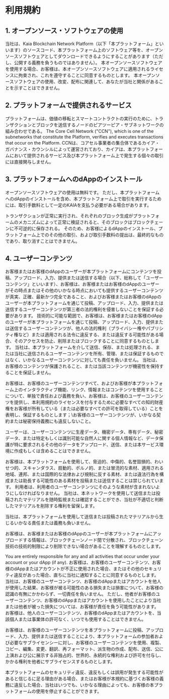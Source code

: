 # 利用規約

## 1. オープンソース・ソフトウェアの使用<a id="1-your-use-of-open-source-software"></a>

当社は、Kaia Blockchain Network Platform（以下「本プラットフォーム」といいます）のソースコード、本プラットフォーム上のソフトウェア等を、オープンソースソフトウェアとしてダウンロードできるようにすることがあります（ただし、公開する義務を負うものではありません）。 本オープンソースソフトウェアを使用する場合、お客様は、本オープンソースソフトウェアに適用されるライセンスに拘束され、これを遵守することに同意するものとします。 本オープンソースソフトウェアの使用、改変、配布に関連して、あなたが当社と関係があることを示すことはできません。

## 2. プラットフォームで提供されるサービス<a id="2-services-provided-on-the-platform"></a>

プラットフォームは、価値の移転とスマートコントラクトの実行のために、トランザクションとブロックを送信するノードのピアツーピア・サブネットワークの組み合わせである。 The Core Cell Network ("CCN"), which is one of the subnetworks that constitute the Platform, verifies and executes transactions that occur on the Platform. CCNは、コアセル事業者の集合体であるカイア・ガバナンス・カウンシルによって運営されており、カイアは、本プラットフォームにおいて提供されるサービス及び本プラットフォーム上で発生する個々の取引には直接関与しません。

## 3. プラットフォームへのdAppのインストール<a id="3-your-installation-of-dapp-on-the-platform"></a>

オープンソースソフトウェアの使用は無料です。 ただし、本プラットフォームへのdAppのインストールを含め、本プラットフォーム上で取引を実行するためには、取引手数料として一定のKAIAを支払う必要がある場合があります。

トランザクションが正常に実行され、それぞれのブロック生成がプラットフォームのメカニズムによって正常に検証されると、そのブロックはブロックチェーンに不可逆的に保存される。 そのため、お客様によるdAppのインストール、プラットフォーム上でのその他の取引、および取引手数料の提出は、最終的なものであり、取り消すことはできません。

## 4. ユーザーコンテンツ<a id="4-user-content"></a>

お客様またはお客様のdAppのユーザーが本プラットフォームにコンテンツを投稿、アップロード、入力、提供または送信する場合（以下、総称して「ユーザーコンテンツ」といいます）、お客様は、お客様またはお客様のdAppのユーザーがその時点またはその他のいかなる時点においても提供するユーザーコンテンツが真実、正確、最新かつ完全であること、およびお客様またはお客様のdAppのユーザーが本プラットフォームを通じて投稿、アップロード、入力、提供または送信するユーザーコンテンツが第三者の法的権利を侵害しないことを保証する必要があります。 技術的に可能な範囲で、お客様は、お客様またはお客様のdAppのユーザーが本プラットフォームを通じて投稿、アップロード、入力、提供または送信するユーザーコンテンツが、他人の法的権利（プライバシー権やパブリシティ権など）または適用される法令に違反する、または違反する可能性がある場合、そのアクセスを防止、削除またはブロックすることに同意するものとします。 当社は、本プラットフォームを介して送信、保存、または処理される、または当社に送信されるユーザーコンテンツを所有、管理、または保証するものではなく、いかなるユーザーコンテンツに対しても責任を負いません。 当社は、お客様のコンテンツが保護されること、または当該コンテンツが機密性を保持することを保証しません。

お客様は、お客様のユーザーコンテンツすべて、およびお客様が本プラットフォーム上のインタラクティブ機能、リンク、情報またはコンテンツを使用することについて、単独で責任および義務を負い、お客様は、お客様のユーザーコンテンツを提供し、本利用規約のライセンスを付与するために必要なすべての知的財産権をお客様が所有している（または必要なすべての許可を取得している）ことを表明し、保証するものとします；\お客様のユーザーコンテンツが、いかなる契約または秘密保持義務にも違反しないこと。

ユーザーは、ユーザーコンテンツに生産データ、機密データ、専有データ、秘密データ、または特定もしくは識別可能な自然人に関する個人情報など、データ保護が特に要求されるその他のデータをアップロード、送信、または本サービス環境に作成もしくは含めることはできません。

お客様は、本プラットフォームを使用して、脅迫的、中傷的、名誉毀損的、わいせつ的、スキャンダラス、扇動的、ポルノ的、または冒涜的な素材、適用される地域、連邦、または国際的な法律および規制に反する素材、または違法行為を構成または助長する可能性のある素材を投稿または送信することは禁じられています。 利用者は、利用者のユーザーコンテンツにそのような素材が含まれないようにしなければなりません。 当社は、本ネットワークを使用して送信または投稿されたマテリアルを随時監視または確認することができ、当社が不適切と判断したマテリアルを削除する権利を留保します。

当社は、本プラットフォームを使用して送信または投稿されたマテリアルから生じるいかなる責任または義務も負いません。

お客様は、お客様またはお客様のdAppのユーザーが本プラットフォームにアップロードする情報は、ブロックチェーンノード間で分散され、ブロックチェーン技術の技術的制限により削除できない場合があることを理解するものとします。

You are entirely responsible for any and all activities that occur under your account or your dApp (if any). お客様は、お客様のユーザーコンテンツ、お客様のdAppまたはアカウントが不正に使用された場合、またはその他のセキュリティ違反があった場合、直ちに当社に通知することに同意するものとします。 当社は、お客様のユーザーコンテンツ、お客様のdAppまたはアカウントを他人が使用した結果、お客様が被る可能性のある損失または損害について、お客様の認識の有無にかかわらず、一切責任を負いません。 ただし、他者がお客様のユーザーコンテンツ、お客様のdAppまたはアカウントを使用したことにより当社または他者が被った損失については、お客様が責任を負う可能性があります。 お客様は、他人のユーザーコンテンツ、お客様のdAppまたはアカウントを、当該個人または事業体の許可なく、いつでも使用することはできません。

お客様は、お客様のユーザーコンテンツを本プラットフォームに投稿、アップロード、入力、提供または送信することにより、本プラットフォームの参加者および必要なサブライセンシーに対し、お客様のユーザーコンテンツを使用、複製、コピー、編集、変更、翻訳、再フォーマット、派生物の作成、配布、送信、公に上演および公に展示する非独占的、世界的、永続的な権利および許可を付与し、かかる権利を他者にサブライセンスするものとします。

本プラットフォームのセキュリティ違反、違反もしくは誤用が発生する可能性があると信じるに足る理由がある場合、またはお客様が本規約に基づくお客様の義務に違反した場合、当社はいつでも、いかなる理由によっても、お客様の本プラットフォームの使用を停止することができます。

